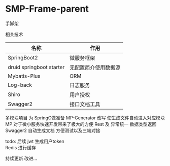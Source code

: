 # SMP-Frame-parent
手脚架 

相关技术

|  名称 | 作用  |
| ------------ | ------------ |
|  SpringBoot2 |  微服务框架 |
|  druid springboot starter |  无配置简介使用数据源 |
|  Mybatis-Plus |  ORM  |
|  Log-back |  日志服务 |
|  Shiro |  用户授权 |
|  Swagger2  | 接口文档工具 |


多模块项目 为 SpringC做准备 
MP-Generator 改写 使生成文件自动进入对应模块
MP 对于微小服务快速开发带来了极大的方便 
Rest 及 异常统一 数据类型返回
Swagger2 自动生成文档 方便测试以及三端对接

todo: 
后续 jwt 生成用户token  
Redis 进行缓存

持续更新 改进... 


